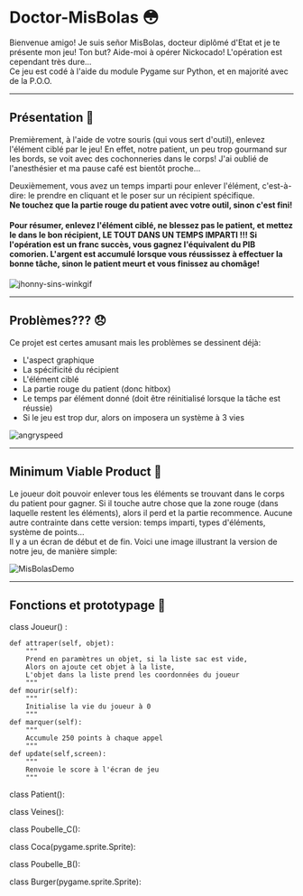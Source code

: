 # Doctor-MisBolas 😳
Bienvenue amigo! Je suis señor MisBolas, docteur diplômé d'Etat et je te présente mon jeu! Ton but? Aide-moi à opérer Nickocado! L'opération est cependant très dure...  
Ce jeu est codé à l'aide du module Pygame sur Python, et en majorité avec de la P.O.O.

----------------------------------------------------------

## Présentation 🤡
Premièrement, à l'aide de votre souris (qui vous sert d'outil), enlevez l'élément ciblé par le jeu!
En effet, notre patient, un peu trop gourmand sur les bords, se voit avec des cochonneries dans le corps! 
J'ai oublié de l'anesthésier et ma pause café est bientôt proche...  

Deuxièmement, vous avez un temps imparti pour enlever l'élément, c'est-à-dire: le prendre en cliquant et le poser sur un récipient spécifique.  
**Ne touchez que la partie rouge du patient avec votre outil, sinon c'est fini!**

#### Pour résumer, enlevez l'élément ciblé, ne blessez pas le patient, et mettez le dans le bon récipient, LE TOUT DANS UN TEMPS IMPARTI !!! Si l'opération est un franc succès, vous gagnez l'équivalent du PIB comorien. L'argent est accumulé lorsque vous réussissez à effectuer la bonne tâche, sinon le patient meurt et vous finissez au chomâge!  

![jhonny-sins-winkgif](https://user-images.githubusercontent.com/90514084/161158727-7d1e21ba-f898-4595-8a37-3239ca759431.gif)

-----------------------------------------------------------

## Problèmes??? 😞
Ce projet est certes amusant mais les problèmes se dessinent déjà:
  * L'aspect graphique 
  * La spécificité du récipient 
  * L'élément ciblé
  * La partie rouge du patient (donc hitbox)
  * Le temps par élément donné (doit être réinitialisé lorsque la tâche est réussie)
  * Si le jeu est trop dur, alors on imposera un système à 3 vies  

![angryspeed](https://user-images.githubusercontent.com/90514084/161158995-27ada36e-3d0b-4487-a9b1-fc8a7eb07b96.gif)

----------------------------------------------------------

## Minimum Viable Product 🧠  
Le joueur doit pouvoir enlever tous les éléments se trouvant dans le corps du patient pour gagner. Si il touche autre chose que la zone rouge (dans laquelle restent les éléments), alors il perd et la partie recommence. Aucune autre contrainte dans cette version: temps imparti, types d'éléments, système de points...  
Il y a un écran de début et de fin. Voici une image illustrant la version de notre jeu, de manière simple:  

![MisBolasDemo](https://user-images.githubusercontent.com/90514084/162639710-7791ffe3-f980-4c29-a83f-c59fbb3a4e8c.png)  

----------------------------------------------------------

## Fonctions et prototypage 🤔  
class Joueur() :
  
    def attraper(self, objet):
        """
        Prend en paramètres un objet, si la liste sac est vide, 
        Alors on ajoute cet objet à la liste,
        L'objet dans la liste prend les coordonnées du joueur
        """  
    def mourir(self):
        """
        Initialise la vie du joueur à 0
        """  
    def marquer(self):
        """
        Accumule 250 points à chaque appel
        """  
    def update(self,screen):
        """
        Renvoie le score à l'écran de jeu
        """  
  


class Patient():
   
class Veines():
    
class Poubelle_C():
    
class Coca(pygame.sprite.Sprite):
   
class Poubelle_B():
     
class Burger(pygame.sprite.Sprite):
    
